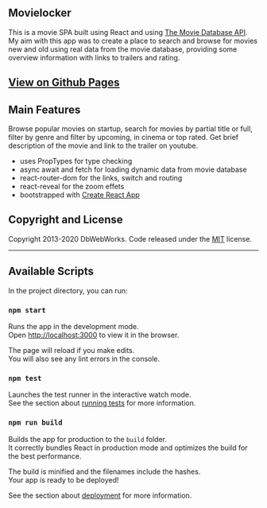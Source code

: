 ## Movielocker

This is a movie SPA built using React and using [The Movie Database  API](https://www.themoviedb.org/). My aim with
this app was to create a place to search and browse for movies new and old using real data from the movie database,
providing some overview information with links to trailers and rating.


## <a href="https://balcoder.github.io/movie-locker-3/" target="_blank">View on Github Pages</a>


## Main Features

Browse popular movies on startup, search for movies by partial title or full, filter by genre and filter by upcoming,
in cinema or top rated. Get brief description of the movie and link to the trailer on youtube.

* uses PropTypes for type checking
* async await and fetch for loading dynamic data from movie database
* react-router-dom for the links, switch and routing
* react-reveal for the zoom effets
* bootstrapped with [Create React App](https://github.com/facebook/create-react-app)

## Copyright and License

Copyright 2013-2020 DbWebWorks. Code released under the [MIT](https://opensource.org/licenses/MIT) license.

***

## Available Scripts


In the project directory, you can run:

### `npm start`

Runs the app in the development mode.<br />
Open [http://localhost:3000](http://localhost:3000) to view it in the browser.

The page will reload if you make edits.<br />
You will also see any lint errors in the console.

### `npm test`

Launches the test runner in the interactive watch mode.<br />
See the section about [running tests](https://facebook.github.io/create-react-app/docs/running-tests) for more information.

### `npm run build`

Builds the app for production to the `build` folder.<br />
It correctly bundles React in production mode and optimizes the build for the best performance.

The build is minified and the filenames include the hashes.<br />
Your app is ready to be deployed!

See the section about [deployment](https://facebook.github.io/create-react-app/docs/deployment) for more information.

